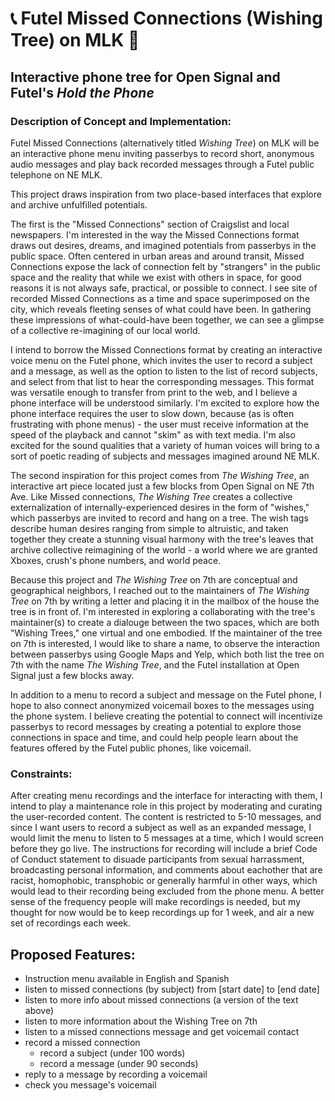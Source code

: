 # 📞 Futel Missed Connections (Wishing Tree) on MLK 🌳
## Interactive phone tree for Open Signal and Futel's _Hold the Phone_


### Description of Concept and Implementation: 
Futel Missed Connections (alternatively titled _Wishing Tree_) on MLK will be an interactive phone menu inviting passerbys to record short, anonymous audio messages and play back recorded messages through a Futel public telephone on NE MLK.

This project draws inspiration from two place-based interfaces that explore and archive unfulfilled potentials.

The first is the "Missed Connections" section of Craigslist and local newspapers. I'm interested in the way the Missed Connections format draws out desires, dreams, and imagined potentials from passerbys in the public space. Often centered in urban areas and around transit, Missed Connections expose the lack of connection felt by "strangers" in the public space and the reality that while we exist with others in space, for good reasons it is not always safe, practical, or possible to connect. I see site of recorded Missed Connections as a time and space superimposed on the city, which reveals fleeting senses of what could have been. In gathering these impressions of what-could-have been together, we can see a glimpse of a collective re-imagining of our local world.

I intend to borrow the Missed Connections format by creating an interactive voice menu on the Futel phone, which invites the user to record a subject and a message, as well as the option to listen to the list of record subjects, and select from that list to hear the corresponding messages.  This format was versatile enough to transfer from print to the web, and I believe a phone interface will be understood similarly. I'm excited to explore how the phone interface requires the user to slow down, because (as is often frustrating with phone menus) - the user must receive information at the speed of the playback and cannot "skim" as with text media. I'm also excited for the sound qualities that a variety of human voices will bring to a sort of poetic reading of subjects and messages imagined around NE MLK.

The second inspiration for this project comes from _The Wishing Tree_, an interactive art piece located just a few blocks from Open Signal on NE 7th Ave. Like Missed connections, _The Wishing Tree_ creates a collective externalization of internally-experienced desires in the form of "wishes," which passerbys are invited to record and hang on a tree. The wish tags describe human desires ranging from simple to altruistic, and taken together they create a stunning visual harmony with the tree's leaves that archive collective reimagining of the world - a world where we are granted Xboxes, crush's phone numbers, and world peace.

Because this project and  _The Wishing Tree_ on 7th are conceptual and geographical neighbors, I reached out to the maintainers of _The Wishing Tree_ on 7th by writing a letter and placing it in the mailbox of the house the tree is in front of. I'm interested in exploring a collaborating with the tree's maintainer(s) to create a dialouge between the two spaces, which are both "Wishing Trees," one virtual and one embodied. If the maintainer of the tree on 7th is interested, I would like to share a name, to observe the interaction between passerbys using Google Maps and Yelp, which both list the tree on 7th with the name _The Wishing Tree_, and the Futel installation at Open Signal just a few blocks away.

In addition to a menu to record a subject and message on the Futel phone, I hope to also connect anonymized voicemail boxes to the messages using the phone system. I believe creating the potential to connect will incentivize passerbys to record messages by creating a potential to explore those connections in space and time, and could help people learn about the features offered by the Futel public phones, like voicemail.

### Constraints:
After creating menu recordings and the interface for interacting with them, I intend to play a maintenance role in this project by moderating and curating the user-recorded content. The content is restricted to 5-10 messages, and since I want users to record a subject as well as an expanded message, I would limit the menu to listen to 5 messages at a time, which I would screen before they go live. The instructions for recording will include a brief Code of Conduct statement to disuade participants from sexual harrassment, broadcasting personal information, and comments about eachother that are racist, homophobic, transphobic or generally harmful in other ways, which would lead to their recording being excluded from the phone menu. A better sense of the frequency people will make recordings is needed, but my thought for now would be to keep recordings up for 1 week, and air a new set of recordings each week.

## Proposed Features:
* Instruction menu available in English and Spanish
* listen to missed connections (by subject) from [start date] to [end date]
* listen to more info about missed connections (a version of the text above)
* listen to more information about the Wishing Tree on 7th
* listen to a missed connections message and get voicemail contact
* record a missed connection
  * record a subject (under 100 words)
  * record a message (under 90 seconds)
* reply to a message by recording a voicemail
* check you message's voicemail

